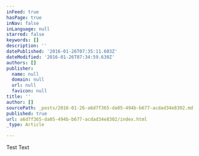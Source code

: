 ```yaml
---
inFeed: true
hasPage: true
inNav: false
inLanguage: null
starred: false
keywords: []
description: ''
datePublished: '2016-01-26T07:35:11.603Z'
dateModified: '2016-01-26T07:34:59.630Z'
authors: []
publisher:
  name: null
  domain: null
  url: null
  favicon: null
title: ''
author: []
sourcePath: _posts/2016-01-26-a6d7f365-da05-494b-b677-acdad34e8302.md
published: true
url: a6d7f365-da05-494b-b677-acdad34e8302/index.html
_type: Article

---
```

Test Text